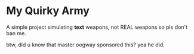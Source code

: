 # My Quirky Army
A simple project simulating **text** weapons, not REAL weapons so pls don't ban me.

btw, did u know that master oogway sponsored this?
yea he did.
